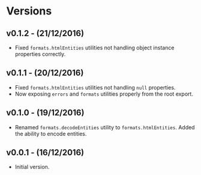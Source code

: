 # Versions

## v0.1.2 - (21/12/2016)

* Fixed `formats.htmlEntities` utilities not handling object instance
  properties correctly.


## v0.1.1 - (20/12/2016)

* Fixed `formats.htmlEntities` utilities not handling `null` properties.
* Now exposing `errors` and `formats` utilities properly from the root export.


## v0.1.0 - (19/12/2016)

* Renamed `formats.decodeEntities` utility to `formats.htmlEntities`. Added the
  ability to encode entities.


## v0.0.1 - (16/12/2016)

* Initial version.

